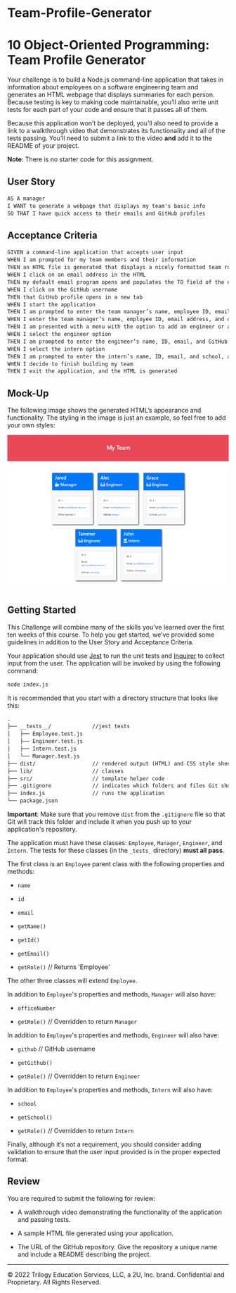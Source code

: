 # Team-Profile-Generator

# 10 Object-Oriented Programming: Team Profile Generator

Your challenge is to build a Node.js command-line application that takes in information about employees on a software engineering team and generates an HTML webpage that displays summaries for each person. Because testing is key to making code maintainable, you’ll also write unit tests for each part of your code and ensure that it passes all of them.

Because this application won’t be deployed, you’ll also need to provide a link to a walkthrough video that demonstrates its functionality and all of the tests passing. You’ll need to submit a link to the video **and** add it to the README of your project.

**Note**: There is no starter code for this assignment.

## User Story

```md
AS A manager
I WANT to generate a webpage that displays my team's basic info
SO THAT I have quick access to their emails and GitHub profiles
```

## Acceptance Criteria

```md
GIVEN a command-line application that accepts user input
WHEN I am prompted for my team members and their information
THEN an HTML file is generated that displays a nicely formatted team roster based on user input
WHEN I click on an email address in the HTML
THEN my default email program opens and populates the TO field of the email with the address
WHEN I click on the GitHub username
THEN that GitHub profile opens in a new tab
WHEN I start the application
THEN I am prompted to enter the team manager’s name, employee ID, email address, and office number
WHEN I enter the team manager’s name, employee ID, email address, and office number
THEN I am presented with a menu with the option to add an engineer or an intern or to finish building my team
WHEN I select the engineer option
THEN I am prompted to enter the engineer’s name, ID, email, and GitHub username, and I am taken back to the menu
WHEN I select the intern option
THEN I am prompted to enter the intern’s name, ID, email, and school, and I am taken back to the menu
WHEN I decide to finish building my team
THEN I exit the application, and the HTML is generated
```

## Mock-Up

The following image shows the generated HTML’s appearance and functionality. The styling in the image is just an example, so feel free to add your own styles:

![HTML webpage titled “My Team” features five boxes listing employee names, titles, and other key info.](./Assets/10-object-oriented-programming-homework-demo.png)


## Getting Started

This Challenge will combine many of the skills you’ve learned over the first ten weeks of this course. To help you get started, we’ve provided some guidelines in addition to the User Story and Acceptance Criteria.

Your application should use [Jest](https://www.npmjs.com/package/jest) to run the unit tests and [Inquirer](https://www.npmjs.com/package/inquirer) to collect input from the user. The application will be invoked by using the following command:

```bash
node index.js
```

It is recommended that you start with a directory structure that looks like this:

```md
.
├── __tests__/             //jest tests
│   ├── Employee.test.js
│   ├── Engineer.test.js
│   ├── Intern.test.js
│   └── Manager.test.js
├── dist/                  // rendered output (HTML) and CSS style sheet
├── lib/                   // classes
├── src/                   // template helper code
├── .gitignore             // indicates which folders and files Git should ignore
├── index.js               // runs the application
└── package.json
```

**Important**: Make sure that you remove `dist` from the `.gitignore` file so that Git will track this folder and include it when you push up to your application's repository.

The application must have these classes: `Employee`, `Manager`, `Engineer`, and `Intern`. The tests for these classes (in the `_tests_` directory) **must all pass**.

The first class is an `Employee` parent class with the following properties and methods:

* `name`

* `id`

* `email`

* `getName()`

* `getId()`

* `getEmail()`

* `getRole()`   // Returns 'Employee'

The other three classes will extend `Employee`.

In addition to `Employee`'s properties and methods, `Manager` will also have:

* `officeNumber`

* `getRole()`   // Overridden to return `Manager`

In addition to `Employee`'s properties and methods, `Engineer` will also have:

* `github`  // GitHub username

* `getGithub()`

* `getRole()`   // Overridden to return `Engineer`

In addition to `Employee`'s properties and methods, `Intern` will also have:

* `school`

* `getSchool()`

* `getRole()`   // Overridden to return `Intern`

Finally, although it’s not a requirement, you should consider adding validation to ensure that the user input provided is in the proper expected format.


## Review

You are required to submit the following for review:

* A walkthrough video demonstrating the functionality of the application and passing tests.

* A sample HTML file generated using your application.

* The URL of the GitHub repository. Give the repository a unique name and include a README describing the project.

- - -
© 2022 Trilogy Education Services, LLC, a 2U, Inc. brand. Confidential and Proprietary. All Rights Reserved.